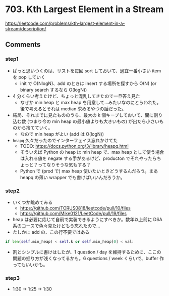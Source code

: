 # 703. Kth Largest Element in a Stream

https://leetcode.com/problems/kth-largest-element-in-a-stream/description/

## Comments

### step1

*   ぱっと思いつくのは、リストを毎回 sort しておいて、適宜一番小さい item を pop していく
    *   init で O(NlogN)、add のときは insert する場所を探すから O(N) (or binary search するなら O(logN))
*   4 分くらい考えたけど、ちょっと混乱してきたので一旦答え見た
    *   なぜか min heap と max heap を用意して…みたいなのにとらわれた。後で考えるとそれは median 求めるやつの話だった。
*   結局、それまでに見たもののうち、最大の k 個キープしておいて、間に割り込む数 (つまり今の min heap の最小値よりも大きいもの) が出たら小さいものから捨てていく。
    *   なので min heap がよい (add は O(logN))
*   `heapq` 久々だったのでインターフェイス忘れかけてた
    *   TODO: https://docs.python.org/3/library/heapq.html
    *   そういえば Python の heap は min heap で、max heap として使う場合は入れる値を negate する手があるけど、producton でそれやったらちょっと？ってなりそうな気もする？
    *   Python で (prod で) max heap 使いたいときどうするんだろう。まあ heapq の薄い wrapper でも書けばいいんだろうか。 


### step2

*   いくつか眺めてみる
    *   https://github.com/TORUS0818/leetcode/pull/10/files
    *   https://github.com/Mike0121/LeetCode/pull/19/files
*   heap は必要に応じて自前で実装できるようにすべきか。数年以上前に DSA 系のコースで色々見たけどもう忘れたので…
*   たしかに add の、この行不要ではある

```python
if len(self.min_heap) < self.k or self.min_heap[0] < val:
```

*   割とシンプルに書けはしたが、1 question / day を維持するために、ここの問題の掘り方が浅くなってるかも。6 questions / week くらいで、buffer 作ってもいいかも。

### step3

*   1:30 -> 1:25 -> 1:30

